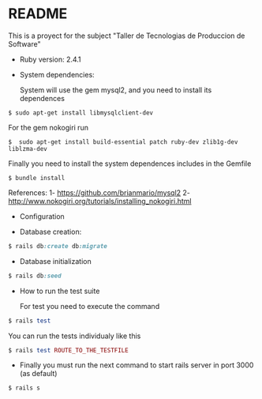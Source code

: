 # README

This is a proyect for the subject "Taller de Tecnologias de Produccion de Software"

* Ruby version: 2.4.1

* System dependencies:

   System will use the gem mysql2, and you need to install its dependences

```console
$ sudo apt-get install libmysqlclient-dev
```
	
   For the gem nokogiri run

```console
$  sudo apt-get install build-essential patch ruby-dev zlib1g-dev liblzma-dev
```
	
   Finally you need to install the system dependences includes in the Gemfile

```console
$ bundle install
```


  References: 
  1- https://github.com/brianmario/mysql2
  2- http://www.nokogiri.org/tutorials/installing_nokogiri.html

* Configuration

* Database creation: 
```ruby
$ rails db:create db:migrate
```

* Database initialization
```ruby
$ rails db:seed
```

* How to run the test suite

   For test you need to execute the command

```ruby
$ rails test
```
	
   You can run the tests individualy like this

```ruby
$ rails test ROUTE_TO_THE_TESTFILE
```

* Finally you must run the next command to start rails server in port 3000 (as default) 

```ruby
$ rails s
```
